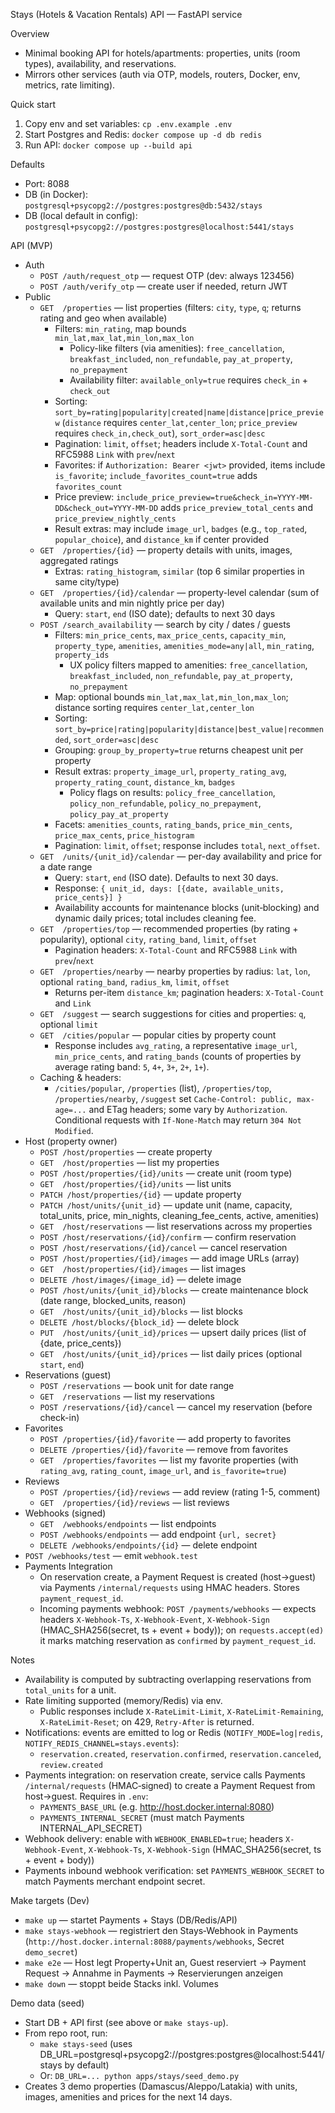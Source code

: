 Stays (Hotels & Vacation Rentals) API — FastAPI service

Overview
- Minimal booking API for hotels/apartments: properties, units (room types), availability, and reservations.
- Mirrors other services (auth via OTP, models, routers, Docker, env, metrics, rate limiting).

Quick start
1) Copy env and set variables: `cp .env.example .env`
2) Start Postgres and Redis: `docker compose up -d db redis`
3) Run API: `docker compose up --build api`

Defaults
- Port: 8088
- DB (in Docker): `postgresql+psycopg2://postgres:postgres@db:5432/stays`
- DB (local default in config): `postgresql+psycopg2://postgres:postgres@localhost:5441/stays`

API (MVP)
- Auth
  - `POST /auth/request_otp` — request OTP (dev: always 123456)
  - `POST /auth/verify_otp` — create user if needed, return JWT
- Public
  - `GET  /properties` — list properties (filters: `city`, `type`, `q`; returns rating and geo when available)
    - Filters: `min_rating`, map bounds `min_lat,max_lat,min_lon,max_lon`
      - Policy-like filters (via amenities): `free_cancellation`, `breakfast_included`, `non_refundable`, `pay_at_property`, `no_prepayment`
      - Availability filter: `available_only=true` requires `check_in` + `check_out`
    - Sorting: `sort_by=rating|popularity|created|name|distance|price_preview` (`distance` requires `center_lat,center_lon`; `price_preview` requires `check_in,check_out`), `sort_order=asc|desc`
    - Pagination: `limit`, `offset`; headers include `X-Total-Count` and RFC5988 `Link` with `prev`/`next`
    - Favorites: if `Authorization: Bearer <jwt>` provided, items include `is_favorite`; `include_favorites_count=true` adds `favorites_count`
    - Price preview: `include_price_preview=true&check_in=YYYY-MM-DD&check_out=YYYY-MM-DD` adds `price_preview_total_cents` and `price_preview_nightly_cents`
    - Result extras: may include `image_url`, `badges` (e.g., `top_rated`, `popular_choice`), and `distance_km` if center provided
  - `GET  /properties/{id}` — property details with units, images, aggregated ratings
    - Extras: `rating_histogram`, `similar` (top 6 similar properties in same city/type)
  - `GET  /properties/{id}/calendar` — property-level calendar (sum of available units and min nightly price per day)
    - Query: `start`, `end` (ISO date); defaults to next 30 days
  - `POST /search_availability` — search by city / dates / guests
    - Filters: `min_price_cents`, `max_price_cents`, `capacity_min`, `property_type`, `amenities`, `amenities_mode=any|all`, `min_rating`, `property_ids`
      - UX policy filters mapped to amenities: `free_cancellation`, `breakfast_included`, `non_refundable`, `pay_at_property`, `no_prepayment`
    - Map: optional bounds `min_lat,max_lat,min_lon,max_lon`; distance sorting requires `center_lat,center_lon`
    - Sorting: `sort_by=price|rating|popularity|distance|best_value|recommended`, `sort_order=asc|desc`
    - Grouping: `group_by_property=true` returns cheapest unit per property
    - Result extras: `property_image_url`, `property_rating_avg`, `property_rating_count`, `distance_km`, `badges`
      - Policy flags on results: `policy_free_cancellation`, `policy_non_refundable`, `policy_no_prepayment`, `policy_pay_at_property`
    - Facets: `amenities_counts`, `rating_bands`, `price_min_cents`, `price_max_cents`, `price_histogram`
    - Pagination: `limit`, `offset`; response includes `total`, `next_offset`.
  - `GET  /units/{unit_id}/calendar` — per-day availability and price for a date range
    - Query: `start`, `end` (ISO date). Defaults to next 30 days.
    - Response: `{ unit_id, days: [{date, available_units, price_cents}] }`
    - Availability accounts for maintenance blocks (unit‑blocking) and dynamic daily prices; total includes cleaning fee.
  - `GET  /properties/top` — recommended properties (by rating + popularity), optional `city`, `rating_band`, `limit`, `offset`
    - Pagination headers: `X-Total-Count` and RFC5988 `Link` with `prev`/`next`
  - `GET  /properties/nearby` — nearby properties by radius: `lat`, `lon`, optional `rating_band`, `radius_km`, `limit`, `offset`
    - Returns per-item `distance_km`; pagination headers: `X-Total-Count` and `Link`
  - `GET  /suggest` — search suggestions for cities and properties: `q`, optional `limit`
  - `GET  /cities/popular` — popular cities by property count
    - Response includes `avg_rating`, a representative `image_url`, `min_price_cents`, and `rating_bands` (counts of properties by average rating band: `5`, `4+`, `3+`, `2+`, `1+`).
  - Caching & headers:
    - `/cities/popular`, `/properties` (list), `/properties/top`, `/properties/nearby`, `/suggest` set `Cache-Control: public, max-age=...` and ETag headers; some vary by `Authorization`. Conditional requests with `If-None-Match` may return `304 Not Modified`.
- Host (property owner)
  - `POST /host/properties` — create property
  - `GET  /host/properties` — list my properties
  - `POST /host/properties/{id}/units` — create unit (room type)
  - `GET  /host/properties/{id}/units` — list units
  - `PATCH /host/properties/{id}` — update property
  - `PATCH /host/units/{unit_id}` — update unit (name, capacity, total_units, price, min_nights, cleaning_fee_cents, active, amenities)
  - `GET  /host/reservations` — list reservations across my properties
  - `POST /host/reservations/{id}/confirm` — confirm reservation
  - `POST /host/reservations/{id}/cancel` — cancel reservation
  - `POST /host/properties/{id}/images` — add image URLs (array)
  - `GET  /host/properties/{id}/images` — list images
  - `DELETE /host/images/{image_id}` — delete image
  - `POST /host/units/{unit_id}/blocks` — create maintenance block (date range, blocked_units, reason)
  - `GET  /host/units/{unit_id}/blocks` — list blocks
  - `DELETE /host/blocks/{block_id}` — delete block
  - `PUT  /host/units/{unit_id}/prices` — upsert daily prices (list of {date, price_cents})
  - `GET  /host/units/{unit_id}/prices` — list daily prices (optional `start`, `end`)
- Reservations (guest)
  - `POST /reservations` — book unit for date range
  - `GET  /reservations` — list my reservations
  - `POST /reservations/{id}/cancel` — cancel my reservation (before check-in)
- Favorites
  - `POST /properties/{id}/favorite` — add property to favorites
  - `DELETE /properties/{id}/favorite` — remove from favorites
  - `GET  /properties/favorites` — list my favorite properties (with `rating_avg`, `rating_count`, `image_url`, and `is_favorite=true`)
- Reviews
  - `POST /properties/{id}/reviews` — add review (rating 1-5, comment)
  - `GET  /properties/{id}/reviews` — list reviews
- Webhooks (signed)
  - `GET  /webhooks/endpoints` — list endpoints
  - `POST /webhooks/endpoints` — add endpoint `{url, secret}`
  - `DELETE /webhooks/endpoints/{id}` — delete endpoint
 - `POST /webhooks/test` — emit `webhook.test`
 - Payments Integration
   - On reservation create, a Payment Request is created (host→guest) via Payments `/internal/requests` using HMAC headers. Stores `payment_request_id`.
   - Incoming payments webhook: `POST /payments/webhooks` — expects headers `X-Webhook-Ts`, `X-Webhook-Event`, `X-Webhook-Sign` (HMAC_SHA256(secret, ts + event + body)); on `requests.accept(ed)` it marks matching reservation as `confirmed` by `payment_request_id`.

Notes
- Availability is computed by subtracting overlapping reservations from `total_units` for a unit.
- Rate limiting supported (memory/Redis) via env.
  - Public responses include `X-RateLimit-Limit`, `X-RateLimit-Remaining`, `X-RateLimit-Reset`; on 429, `Retry-After` is returned.
- Notifications: events are emitted to log or Redis (`NOTIFY_MODE=log|redis`, `NOTIFY_REDIS_CHANNEL=stays.events`):
  - `reservation.created`, `reservation.confirmed`, `reservation.canceled`, `review.created`
- Payments integration: on reservation create, service calls Payments `/internal/requests` (HMAC‑signed) to create a Payment Request from host→guest. Requires in `.env`:
  - `PAYMENTS_BASE_URL` (e.g. http://host.docker.internal:8080)
  - `PAYMENTS_INTERNAL_SECRET` (must match Payments INTERNAL_API_SECRET)
- Webhook delivery: enable with `WEBHOOK_ENABLED=true`; headers `X-Webhook-Event`, `X-Webhook-Ts`, `X-Webhook-Sign` (HMAC_SHA256(secret, ts + event + body))
- Payments inbound webhook verification: set `PAYMENTS_WEBHOOK_SECRET` to match Payments merchant endpoint secret.

Make targets (Dev)
- `make up` — startet Payments + Stays (DB/Redis/API)
- `make stays-webhook` — registriert den Stays‑Webhook in Payments (`http://host.docker.internal:8088/payments/webhooks`, Secret `demo_secret`)
- `make e2e` — Host legt Property+Unit an, Guest reserviert → Payment Request → Annahme in Payments → Reservierungen anzeigen
- `make down` — stoppt beide Stacks inkl. Volumes

Demo data (seed)
- Start DB + API first (see above or `make stays-up`).
- From repo root, run:
  - `make stays-seed` (uses DB_URL=postgresql+psycopg2://postgres:postgres@localhost:5441/stays by default)
  - Or: `DB_URL=... python apps/stays/seed_demo.py`
- Creates 3 demo properties (Damascus/Aleppo/Latakia) with units, images, amenities and prices for the next 14 days.
